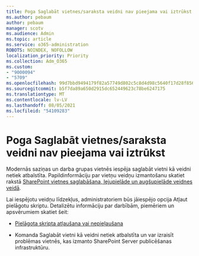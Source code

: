 ```yaml
---
title: Poga Saglabāt vietnes/saraksta veidni nav pieejama vai iztrūkst
ms.author: pebaum
author: pebaum
manager: scotv
ms.audience: Admin
ms.topic: article
ms.service: o365-administration
ROBOTS: NOINDEX, NOFOLLOW
localization_priority: Priority
ms.collection: Adm_O365
ms.custom:
- "9000094"
- "5709"
ms.openlocfilehash: 99d7bbd9494179f82a57749d802c5c8d4d98c5640f17d28f8562bd9ef5192ed8
ms.sourcegitcommit: b5f7da89a650d2915dc652449623c78be6247175
ms.translationtype: MT
ms.contentlocale: lv-LV
ms.lasthandoff: 08/05/2021
ms.locfileid: "54109283"
---
```

# <a name="save-sitelist-template-button-not-available-or-missing"></a>Poga Saglabāt vietnes/saraksta veidni nav pieejama vai iztrūkst

Modernās saziņas un darba grupas vietnēs iespēja saglabāt vietni kā veidni netiek atbalstīta. Papildinformāciju par vietņu veidņu izmantošanu skatiet rakstā [SharePoint vietnes saglabāšana, lejupielāde un augšupielāde veidnes veidā](https://docs.microsoft.com/sharepoint/dev/general-development/save-download-and-upload-a-sharepoint-site-as-a-template).

Lai iespējotu veidņu līdzekļus, administratoriem būs jāiespējo opcija Atļaut pielāgotu skriptu. Detalizētu informāciju par darbībām, piemēriem un apsvērumiem skatiet šeit:

- [Pielāgota skripta atļaušana vai nepieļaušana](https://docs.microsoft.com/sharepoint/allow-or-prevent-custom-script)

- Komanda Saglabāt vietni kā veidni netiek atbalstīta un var izraisīt problēmas vietnēs, kas izmanto SharePoint Server publicēšanas infrastruktūru.


